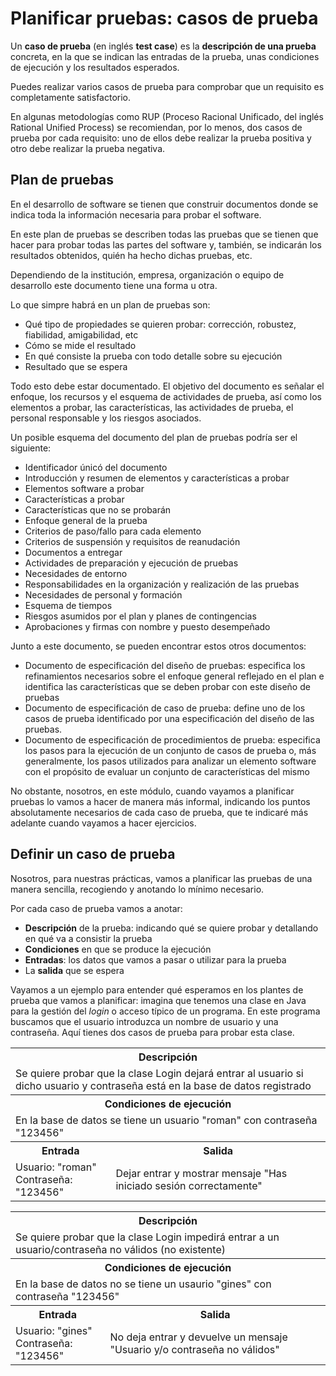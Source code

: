 # Planificar pruebas: casos de prueba
Un **caso de prueba** (en inglés **test case**) es la **descripción de una prueba** concreta, en la que se indican las entradas de la prueba, unas condiciones de ejecución y los resultados esperados.

Puedes realizar varios casos de prueba para comprobar que un requisito es completamente satisfactorio.

En algunas metodologías como RUP (Proceso Racional Unificado, del inglés Rational Unified Process) se recomiendan, por lo menos, dos casos de prueba por cada requisito: uno de ellos debe realizar la prueba positiva y otro debe realizar la prueba negativa.

## Plan de pruebas
En el desarrollo de software se tienen que construir documentos donde se indica toda la información necesaria para probar el software.

En este plan de pruebas se describen todas las pruebas que se tienen que hacer para probar todas las partes del software y, también, se indicarán los resultados obtenidos, quién ha hecho dichas pruebas, etc.

Dependiendo de la institución, empresa, organización o equipo de desarrollo este documento tiene una forma u otra.

Lo que simpre habrá en un plan de pruebas son:

- Qué tipo de propiedades se quieren probar: corrección, robustez, fiabilidad, amigabilidad, etc
- Cómo se mide el resultado
- En qué consiste la prueba con todo detalle sobre su ejecución
- Resultado que se espera

Todo esto debe estar documentado. El objetivo del documento es señalar el enfoque, los recursos y el esquema de actividades de prueba, así como los elementos a probar, las características, las actividades de prueba, el personal responsable y los riesgos asociados.

Un posible esquema del documento del plan de pruebas podría ser el siguiente:

- Identificador únicó del documento
- Introducción y resumen de elementos y características a probar
- Elementos software a probar
- Características a probar
- Características que no se probarán
- Enfoque general de la prueba
- Criterios de paso/fallo para cada elemento
- Criterios de suspensión y requisitos de reanudación
- Documentos a entregar
- Actividades de preparación y ejecución de pruebas
- Necesidades de entorno
- Responsabilidades en la organización y realización de las pruebas
- Necesidades de personal y formación
- Esquema de tiempos
- Riesgos asumidos por el plan y planes de contingencias
- Aprobaciones y firmas con nombre y puesto desempeñado

Junto a este documento, se pueden encontrar estos otros documentos:

- Documento de especificación del diseño de pruebas: especifica los refinamientos necesarios sobre el enfoque general reflejado en el plan e identifica las características que se deben probar con este diseño de pruebas
- Documento de especificación de caso de prueba: define uno de los casos de prueba identificado por una especificación del diseño de las pruebas.
- Documento de especificación de procedimientos de prueba: especifica los pasos para la ejecución de un conjunto de casos de prueba o, más generalmente, los pasos utilizados para analizar un elemento software con el propósito de evaluar un conjunto de características del mismo

No obstante, nosotros, en este módulo, cuando vayamos a planificar pruebas lo vamos a hacer de manera más informal, indicando los puntos absolutamente necesarios de cada caso de prueba, que te indicaré más adelante cuando vayamos a hacer ejercicios.

## Definir un caso de prueba
Nosotros, para nuestras prácticas, vamos a planificar las pruebas de una manera sencilla, recogiendo y anotando lo mínimo necesario.

Por cada caso de prueba vamos a anotar:

- **Descripción** de la prueba: indicando qué se quiere probar y detallando en qué va a consistir la prueba
- **Condiciones** en que se produce la ejecución
- **Entradas**: los datos que vamos a pasar o utilizar para la prueba
- La **salida** que se espera

Vayamos a un ejemplo para entender qué esperamos en los plantes de prueba que vamos a planificar: imagina que tenemos una clase en Java para la gestión del *login* o acceso típico de un programa. En este programa buscamos que el usuario introduzca un nombre de usuario y una contraseña. Aquí tienes dos casos de prueba para probar esta clase.

<table>
	<tr>
		<th colspan="2">Descripción</th>
	</tr>
	<tr>
		<td colspan="2">
			Se quiere probar que la clase Login dejará entrar al usuario si dicho usuario y contraseña está en la base de datos registrado
		</td>
	</tr>
	<tr>
		<th colspan="2">Condiciones de ejecución</th>
	</tr>
	<tr>
		<td colspan="2">
			En la base de datos se tiene un usuario "roman" con contraseña "123456"
		</td>
	</tr>
	<tr>
		<th>Entrada</th>
		<th>Salida</th>
	</tr>
	<tr>
		<td>
			Usuario: "roman"<br>
			Contraseña: "123456"
		</td>
		<td>
			 Dejar entrar y mostrar mensaje "Has iniciado sesión correctamente"
		</td>
	</tr>
</table>

<table>
	<tr>
		<th colspan="2">Descripción</th>
	</tr>
	<tr>
		<td colspan="2">
			Se quiere probar que la clase Login impedirá entrar a un usuario/contraseña no válidos (no existente)
		</td>
	</tr>
	<tr>
		<th colspan="2">Condiciones de ejecución</th>
	</tr>
	<tr>
		<td colspan="2">
			En la base de datos no se tiene un usaurio "gines" con contraseña "123456"
		</td>
	</tr>
	<tr>
		<th>Entrada</th>
		<th>Salida</th>
	</tr>
	<tr>
		<td>
			Usuario: "gines"<br>
			Contraseña: "123456"
		</td>
		<td>
			No deja entrar y devuelve un mensaje "Usuario y/o contraseña no válidos"
		</td>
	</tr>
</table>
